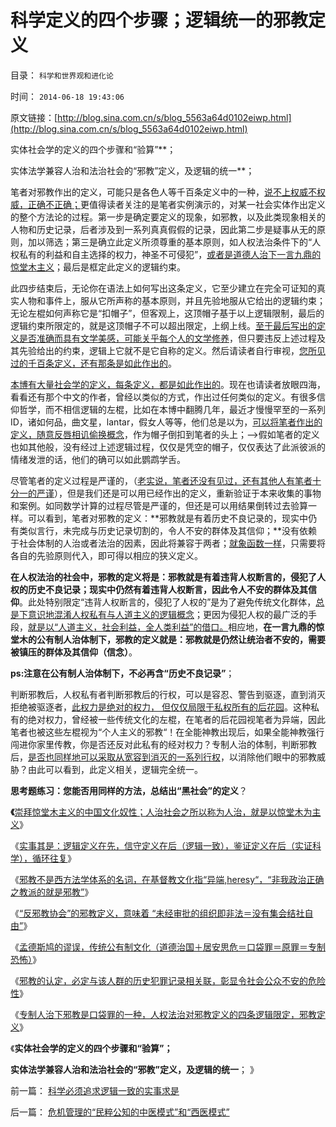 # 科学定义的四个步骤；逻辑统一的邪教定义

目录： `科学和世界观和进化论` 

时间： `2014-06-18 19:43:06` 

原文链接：[http://blog.sina.com.cn/s/blog_5563a64d0102eiwp.html](http://blog.sina.com.cn/s/blog_5563a64d0102eiwp.html)

实体社会学的定义的四个步骤和“验算”**；

实体法学兼容人治和法治社会的“邪教”定义，及逻辑的统一**；

笔者对邪教作出的定义，可能只是各色人等千百条定义中的一种，[说不上权威不权威，正确不正确；](../../../2012/4/22/个体价值观没有说服他人的义务.md)更值得读者关注的是笔者实例演示的，对某一社会实体作出定义的整个方法论的过程。第一步是确定要定义的现象，如邪教，以及此类现象相关的人物和历史记录，后者涉及到一系列真真假假的记录，因此第二步是疑事从无的原则，加以筛选；第三是确立此定义所须尊重的基本原则，如人权法治条件下的“人权私有的利益和自主选择的权力，神圣不可侵犯”，[或者是道德人治下一言九鼎的惊堂木主义](../../../2014/6/9/人治法治都从生活开始，崇拜惊堂木主义的中国文化奴性.md)；最后是框定此定义的逻辑约束。

此四步结束后，无论你在语法上如何写出这条定义，它至少建立在完全可证知的真实人物和事件上，服从它所声称的基本原则，并且先验地服从它给出的逻辑约束；无论左棍如何声称它是“扣帽子”，但客观上，这顶帽子基于以上逻辑限制，最后的逻辑约束所限定的，就是这顶帽子不可以超出限定，上纲上线。[至于最后写出的定义是否准确而具有文学美感，可能关乎每个人的文学修养](../../../2013/11/7/美国的语文课和“立法学”中的语文技术和逻辑常识.md)，但只要违反上述过程及其先验给出的约束，逻辑上它就不是它自称的定义。然后请读者自行审视，[您所见过的千百条定义，还有那条是如此作出的](../../../2011/3/3/语文也可成科学；沟通的科学.md)。

[本博有大量社会学的定义，每条定义，都是如此作出的](../../../2011/3/3/语文也可成科学；沟通的科学.md)。现在也请读者放眼四海，看看还有那个中文的作者，曾经以类似的方式，作出过任何类似的定义。有很多信仰哲学，而不相信逻辑的左棍，比如在本博中翻腾几年，最近才慢慢罕至的一系列ID，诸如何品，曲文星，lantar，假女人等等，他们总是以为，[可以将笔者作出的定义，随意反唇相讥偷换概念](../../../2013/2/13/哲学可以偷换一切概念，除了听众读者的理解.md)，作为帽子倒扣到笔者的头上；——>假如笔者的定义也如其他般，没有经过上述逻辑过程，仅仅是凭空的帽子，仅仅表达了此派彼派的情绪发泄的话，他们的确可以如此鹦鹉学舌。

尽管笔者的定义过程是严谨的，（[老实说，笔者还没有见过，还有其他人有笔者十分一的严谨](../../../2010/5/4/科学开始于精确概念定义.md)），但是我们还是可以用已经作出的定义，重新验证于本来收集的事物和案例。如同数学计算的过程尽管是严谨的，但还是可以用结果倒转过去验算一样。可以看到，笔者对邪教的定义：**邪教就是有着历史不良记录的，现实中仍有类似言行，未完成与历史记录切割的，令人不安的群体及其信仰；**没有依赖于社会体制的人治或者法治的因素，因此将兼容于两者；[就象函数一样](../../../2013/4/14/“什么是函数”的科学，哲学，逻辑和技术；.md)，只需要将各自的先验原则代入，即可得以相应的狭义定义。

**在人权法治的社会中，邪教的定义将是：邪教就是有着违背人权断言的，侵犯了人权的历史不良记录；现实中仍然有着违背人权断言，因此令人不安的群体及其信仰**。此处特别限定“违背人权断言的，侵犯了人权的”是为了避免传统文化群体，[总是下意识地混淆人权私有与人道主义的逻辑概念](../../../2009/10/29/人道不是人权；人道主义和低人权社会的关系.md)；更因为侵犯人权的最广泛的手段，[就是以“人道主义，社会利益，全人类利益”的借口。](../../../2009/10/29/低人权和低治权的等效性，慈善的消费性质.md)相应地，**在一言九鼎的惊堂木的公有制人治体制下，邪教的定义就是：邪教就是仍然让统治者不安的，需要被镇压的群体及其信仰（信念）**。

**ps:注意在公有制人治体制下，不必再含“历史不良记录”**；

判断邪教后，人权私有者判断邪教后的行权，可以是容忍、警告到驱逐，直到消灭拒绝被驱逐者，[此权力是绝对的权力，
但仅仅局限于私权所有的后花园](../../../2014/2/2/没有人权后花园的权力绝对，就必定代以专制权力的绝对.md)。这种私有的绝对权力，曾经被一些传统文化的左棍，在笔者的后花园视笔者为异端，因此笔者也被这些左棍视为“个人主义的邪教“！在全能神教出现后，如果全能神教强行闯进你家里传教，你是否还反对此私有的经对权力？专制人治的体制，判断邪教后，[是否也同样地可以采取从宽容到消灭的一系列行权](../../../2011/6/21/扣帽子的暴力信用；作民心虚的传统美德.md)，以消除他们眼中的邪教威胁？由此可以看到，此定义相关，逻辑完全统一。



**思考题练习：您能否用同样的方法，总结出“黑社会”的定义**？

**《**[崇拜惊堂木主义的中国文化奴性；人治社会之所以称为人治，就是以惊堂木为主义](../../../2014/6/9/人治法治都从生活开始，崇拜惊堂木主义的中国文化奴性.md)》

《[实事其是：逻辑定义在先，信守定义在后（逻辑一致），鉴证定义在后（实证科学），循环往复](../../../2014/6/10/人治或是法治，是每个人自主的生活方式.md)》

《[邪教不是西方法学体系的名词，在基督教文化指“异端,heresy“，“非我政治正确之教派的就是邪教”](../../../2014/6/11/未经定义的“黑社会，邪教”，帽子可以扣到任何小民头上.md)》

《[“反邪教协会”的邪教定义，意味着
“未经审批的组织即非法＝没有集会结社自由”](../../../2014/6/12/不可能存在“不侵犯人权”的“邪教罪”的法学定义.md)》

《[孟德斯鸠的谬误，传统公有制文化（道德治国＋居安思危＝口袋罪＝原罪＝专制恐怖）](../../../2014/6/14/孟德斯鸠的谬误：专制“恐怖统治”，其实不是因为统治者；.md)》

《[邪教的认定，必定与该人群的历史犯罪记录相关联，彰显令社会公众不安的危险性](../../../2014/6/16/邪教的个人认定，扣帽子，和公共意义上的举证和认定.md)》

《[专制人治下邪教是口袋罪的一种，人权法治对邪教定义的四条逻辑限定，邪教定义](../../../2014/6/17/邪教的定义，人治与法治下同，分别不同的逻辑限定.md)》

《**实体社会学的定义的四个步骤和“验算”；**

**实体法学兼容人治和法治社会的“邪教”定义，及逻辑的统一**； 》

前一篇： [科学必须追求逻辑一致的实事求是](../../../2014/8/11/科学必须追求逻辑一致的实事求是.md)

后一篇： [危机管理的“民粹公知的中医模式”和“西医模式”](../../../2014/3/21/危机管理的“民粹公知的中医模式”和“西医模式”.md)

